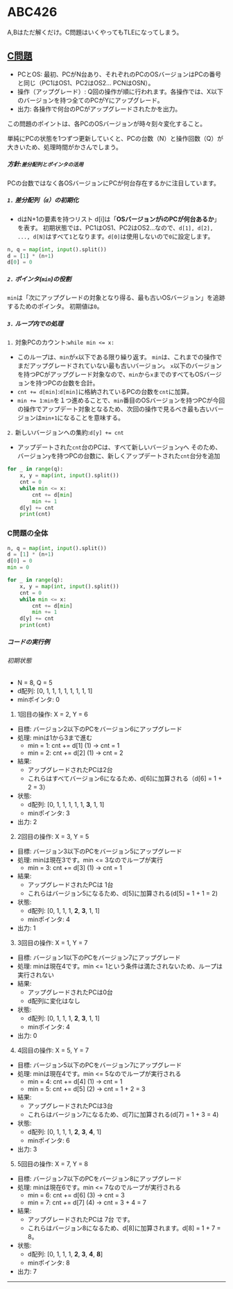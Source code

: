 # ABC426
A,Bはただ解くだけ。C問題はいくやってもTLEになってしまう。


## [C問題](https://atcoder.jp/contests/abc426/tasks/abc426_c)
- PCとOS: 最初、PCがN台あり、それぞれのPCのOSバージョンはPCの番号と同じ（PC1はOS1、PC2はOS2... PCNはOSN）。
- 操作（アップグレード）: Q回の操作が順に行われます。各操作では、X以下のバージョンを持つ全てのPCがYにアップグレード。
- 出力: 各操作で何台のPCがアップグレードされたかを出力。


この問題のポイントは、各PCのOSバージョンが時々刻々変化すること。

単純にPCの状態を1つずつ更新していくと、PCの台数（N）と操作回数（Q）が大きいため、処理時間がかさんでしまう。

##### 方針:`差分配列とポインタの活用`
PCの台数ではなく各OSバージョンにPCが何台存在するかに注目しています。

##### `1.` 差分配列（`d`）の初期化
- dはN+1の要素を持つリスト
d[i]は「**OSバージョンがiのPCが何台あるか**」を表す。
初期状態では、PC1はOS1、PC2はOS2...なので、`d[1], d[2], ..., d[N]`はすべて`1`となります。`d[0]`は使用しないので`0`に設定します。

```python
n, q = map(int, input().split())
d = [1] * (n+1)
d[0] = 0
```

##### `2.` ポインタ(`min`)の役割
`min`は「次にアップグレードの対象となり得る、最も古いOSバージョン」を追跡するためのポインタ。
初期値は`0`。

##### `3.` ループ内での処理

`1.` 対象PCのカウント:`while min <= x:`
- このループは、`min`が`x`以下である限り繰り返す。
`min`は、これまでの操作でまだアップグレードされていない最も古いバージョン。
`x`以下のバージョンを持つPCがアップグレード対象なので、`min`から`x`までのすべてもOSバージョンを持つPCの台数を合計。
- `cnt += d[min]`:`d[min]`に格納されているPCの台数を`cnt`に加算。
- `min += 1`:`min`を１つ進めることで、`min`番目のOSバージョンを持つPCが今回の操作でアップデート対象となるため、次回の操作で見るべき最も古いバージョンは`min+1`になることを意味する。

`2.` 新しいバージョンへの集約:`d[y] += cnt`
- アップデートされた`cnt`台のPCは、すべて新しいバージョン`y`へ
そのため、バージョン`y`を持つPCの台数に、新しくアップデートされた`cnt`台分を追加

```python
for _ in range(q):
    x, y = map(int, input().split())
    cnt = 0
    while min <= x:
        cnt += d[min]
        min += 1
    d[y] += cnt
    print(cnt)
```

### C問題の全体
```python
n, q = map(int, input().split())
d = [1] * (n+1)
d[0] = 0
min = 0

for _ in range(q):
    x, y = map(int, input().split())
    cnt = 0
    while min <= x:
        cnt += d[min]
        min += 1
    d[y] += cnt
    print(cnt)
```

##### コードの実行例
###### 初期状態
- N = 8, Q = 5
- d配列: [0, 1, 1, 1, 1, 1, 1, 1, 1]
- minポインタ: 0

1. 1回目の操作: X = 2, Y = 6
- 目標: バージョン2以下のPCをバージョン6にアップグレード
- 処理: minは1から3まで進む
    - min = 1: cnt += d[1] (1) → cnt = 1
    - min = 2: cnt += d[2] (1) → cnt = 2
- 結果:
    - アップグレードされたPCは2台
    - これらはすべてバージョン6になるため、d[6]に加算される（d[6] = 1 + 2 = 3）
- 状態:
    - d配列: [0, 1, 1, 1, 1, 1, **3**, 1, 1]
    - minポインタ: 3
- 出力: 2

2. 2回目の操作: X = 3, Y = 5
- 目標: バージョン3以下のPCをバージョン5にアップグレード
- 処理: minは現在3です。min <= 3なのでループが実行
    - min = 3: cnt += d[3] (1) → cnt = 1
- 結果:
    - アップグレードされたPCは 1台 
    - これらはバージョン5になるため、d[5]に加算される(d[5] = 1 + 1 = 2)
- 状態:
    - d配列: [0, 1, 1, 1, **2**, **3**, 1, 1]
    - minポインタ: 4
- 出力: 1

3. 3回目の操作: X = 1, Y = 7
- 目標: バージョン1以下のPCをバージョン7にアップグレード
- 処理: minは現在4です。min <= 1という条件は満たされないため、ループは実行されない
- 結果:
    - アップグレードされたPCは0台
    - d配列に変化はなし
- 状態:
    - d配列: [0, 1, 1, 1, **2**, **3**, 1, 1]
    - minポインタ: 4
- 出力: 0

4. 4回目の操作: X = 5, Y = 7
- 目標: バージョン5以下のPCをバージョン7にアップグレード
- 処理: minは現在4です。min <= 5なのでループが実行される
    - min = 4: cnt += d[4] (1) → cnt = 1
    - min = 5: cnt += d[5] (2) → cnt = 1 + 2 = 3
- 結果:
    - アップグレードされたPCは3台
    - これらはバージョン7になるため、d[7]に加算される(d[7] = 1 + 3 = 4)
- 状態:
    - d配列: [0, 1, 1, 1, **2**, **3**, **4**, 1]
    - minポインタ: 6
- 出力: 3

5. 5回目の操作: X = 7, Y = 8
- 目標: バージョン7以下のPCをバージョン8にアップグレード
- 処理: minは現在6です。min <= 7なのでループが実行される
    - min = 6: cnt += d[6] (3) → cnt = 3
    - min = 7: cnt += d[7] (4) → cnt = 3 + 4 = 7
- 結果:
    - アップグレードされたPCは 7台 です。
    - これらはバージョン8になるため、d[8]に加算されます。d[8] = 1 + 7 = 8。
- 状態:
    - d配列: [0, 1, 1, 1, **2**, **3**, **4**, **8**]
    - minポインタ: 8
- 出力: 7

---
